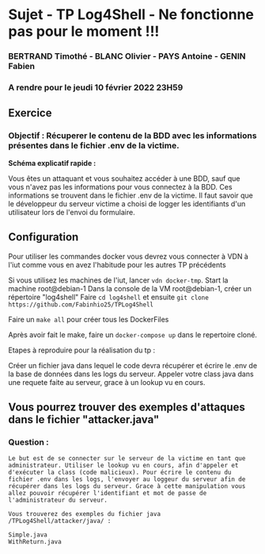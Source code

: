 # Sujet - TP Log4Shell - Ne fonctionne pas pour le moment !!!
### BERTRAND Timothé - BLANC Olivier - PAYS Antoine - GENIN Fabien
### A rendre pour le jeudi 10 février 2022 23H59


## Exercice

### **Objectif** : Récuperer le contenu de la BDD avec les informations présentes dans le fichier .env de la victime.


**Schéma explicatif rapide :** 

Vous êtes un attaquant et vous souhaitez accéder à une BDD, sauf que vous n'avez pas les informations pour vous connectez à la BDD. Ces informations se trouvent dans le fichier .env de la victime.
Il faut savoir que le développeur du serveur victime a choisi de logger les identifiants d'un utilisateur lors de l'envoi du formulaire.


## Configuration

Pour utiliser les commandes docker vous devrez vous connecter à VDN à l'iut comme vous en avez l'habitude pour les  autres TP précédents

Si vous utilisez les machines de l'iut, lancer `vdn docker-tmp`.
Start la machine root@debian-1
Dans la console de la VM root@debian-1, créer un répertoire "log4shell" 
Faire `cd log4shell` et ensuite `git clone https://github.com/Fabinhio25/TPLog4Shell`

Faire un `make all` pour créer tous les DockerFiles

Après avoir fait le make, faire un `docker-compose up` dans le repertoire cloné.

Etapes à reproduire pour la réalisation du tp :

Créer un fichier java dans lequel le code devra récupérer et écrire le .env de la base de données dans les logs du serveur.
Appeler votre class java dans une requete faite au serveur, grace à un lookup vu en cours.

## Vous pourrez trouver des exemples d'attaques dans le fichier "attacker.java"

### Question : 
    
    Le but est de se connecter sur le serveur de la victime en tant que administrateur. Utiliser le lookup vu en cours, afin d'appeler et d'exécuter la class (code malicieux). Pour écrire le contenu du fichier .env dans les logs, l'envoyer au loggeur du serveur afin de récupérer dans les logs du serveur. Grace à cette manipulation vous allez pouvoir récupérer l'identifiant et mot de passe de l'administrateur du serveur.

    Vous trouverez des exemples du fichier java /TPLog4Shell/attacker/java/ :

    Simple.java
    WithReturn.java
